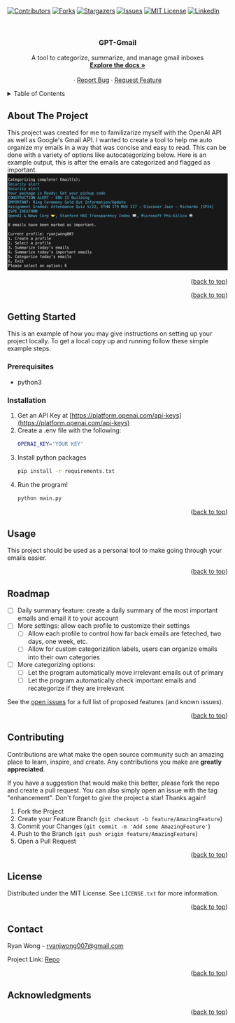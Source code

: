<!-- Improved compatibility of back to top link: See: https://github.com/othneildrew/Best-README-Template/pull/73 -->
<a name="readme-top"></a>
<!--
*** Thanks for checking out the Best-README-Template. If you have a suggestion
*** that would make this better, please fork the repo and create a pull request
*** or simply open an issue with the tag "enhancement".
*** Don't forget to give the project a star!
*** Thanks again! Now go create something AMAZING! :D
-->



<!-- PROJECT SHIELDS -->
<!--
*** I'm using markdown "reference style" links for readability.
*** Reference links are enclosed in brackets [ ] instead of parentheses ( ).
*** See the bottom of this document for the declaration of the reference variables
*** for contributors-url, forks-url, etc. This is an optional, concise syntax you may use.
*** https://www.markdownguide.org/basic-syntax/#reference-style-links
-->
[![Contributors][contributors-shield]][contributors-url]
[![Forks][forks-shield]][forks-url]
[![Stargazers][stars-shield]][stars-url]
[![Issues][issues-shield]][issues-url]
[![MIT License][license-shield]][license-url]
[![LinkedIn][linkedin-shield]][linkedin-url]



<!-- PROJECT LOGO -->
<br />
<div align="center">
<h3 align="center">GPT-Gmail</h3>

  <p align="center">
    A tool to categorize, summarize, and manage gmail inboxes
    <br />
    <a href="https://github.com/ryanjwong/gpt-gmail"><strong>Explore the docs »</strong></a>
    <br />
    <br />
    ·
    <a href="https://github.com/ryanjwong/gpt-gmail/issues/new?labels=bug&template=bug-report---.md">Report Bug</a>
    ·
    <a href="https://github.com/ryanjwong/gpt-gmail/issues/new?labels=enhancement&template=feature-request---.md">Request Feature</a>
  </p>
</div>



<!-- TABLE OF CONTENTS -->
<details>
  <summary>Table of Contents</summary>
  <ol>
    <li>
      <a href="#getting-started">Getting Started</a>
      <ul>
        <li><a href="#prerequisites">Prerequisites</a></li>
        <li><a href="#installation">Installation</a></li>
      </ul>
    </li>
    <li><a href="#usage">Usage</a></li>
    <li><a href="#roadmap">Roadmap</a></li>
    <li><a href="#contributing">Contributing</a></li>
    <li><a href="#license">License</a></li>
    <li><a href="#contact">Contact</a></li>
    <li><a href="#acknowledgments">Acknowledgments</a></li>
  </ol>
</details>



<!-- ABOUT THE PROJECT -->
## About The Project
This project was created for me to familizarize myself with the OpenAI API as well as Google's Gmail API. I wanted to create a tool to help me auto organize my emails in a way that was concise and easy to read. This can be done with a variety of options like autocategorizing below.
Here is an example output, this is after the emails are categorized and flagged as important.
![Product Name Screen Shot][product-screenshot]

<p align="right">(<a href="#readme-top">back to top</a>)</p>


<p align="right">(<a href="#readme-top">back to top</a>)</p>



<!-- GETTING STARTED -->
## Getting Started

This is an example of how you may give instructions on setting up your project locally.
To get a local copy up and running follow these simple example steps.

### Prerequisites

* python3

### Installation

1. Get an API Key at [https://platform.openai.com/api-keys](https://platform.openai.com/api-keys)
2. Create a .env file with the following: 
   ```sh
   OPENAI_KEY='YOUR KEY'
   ```
3. Install python packages
   ```sh
   pip install -r requirements.txt
   ```
4. Run the program!
   ```sh
   python main.py
   ```

<p align="right">(<a href="#readme-top">back to top</a>)</p>



<!-- USAGE EXAMPLES -->
## Usage

This project should be used as a personal tool to make going through your emails easier.

<p align="right">(<a href="#readme-top">back to top</a>)</p>



<!-- ROADMAP -->
## Roadmap

- [ ] Daily summary feature: create a daily summary of the most important emails and email it to your account
- [ ] More settings: allow each profile to customize their settings
    - [ ] Allow each profile to control how far back emails are feteched, two days, one week, etc.
    - [ ] Allow for custom categorization labels, users can organize emails into their own categories
- [ ] More categorizing options:
    - [ ] Let the program automatically move irrelevant emails out of primary
    - [ ] Let the program automatically check important emails and recategorize if they are irrelevant

See the [open issues](https://github.com/ryanjwong/gpt-gmail/issues) for a full list of proposed features (and known issues).

<p align="right">(<a href="#readme-top">back to top</a>)</p>



<!-- CONTRIBUTING -->
## Contributing

Contributions are what make the open source community such an amazing place to learn, inspire, and create. Any contributions you make are **greatly appreciated**.

If you have a suggestion that would make this better, please fork the repo and create a pull request. You can also simply open an issue with the tag "enhancement".
Don't forget to give the project a star! Thanks again!

1. Fork the Project
2. Create your Feature Branch (`git checkout -b feature/AmazingFeature`)
3. Commit your Changes (`git commit -m 'Add some AmazingFeature'`)
4. Push to the Branch (`git push origin feature/AmazingFeature`)
5. Open a Pull Request

<p align="right">(<a href="#readme-top">back to top</a>)</p>



<!-- LICENSE -->
## License

Distributed under the MIT License. See `LICENSE.txt` for more information.

<p align="right">(<a href="#readme-top">back to top</a>)</p>



<!-- CONTACT -->
## Contact

Ryan Wong - ryanjwong007@gmail.com

Project Link: [Repo](https://github.com/ryanjwong/GPT-Gmail)

<p align="right">(<a href="#readme-top">back to top</a>)</p>



<!-- ACKNOWLEDGMENTS -->
## Acknowledgments


<p align="right">(<a href="#readme-top">back to top</a>)</p>



<!-- MARKDOWN LINKS & IMAGES -->
<!-- https://www.markdownguide.org/basic-syntax/#reference-style-links -->
[contributors-shield]: https://img.shields.io/github/contributors/ryanjwong/gpt-gmail.svg?style=for-the-badge
[contributors-url]: https://github.com/ryanjwong/GPT-Gmail/graphs/contributors
[forks-shield]: https://img.shields.io/github/forks/ryanjwong/gpt-gmail.svg?style=for-the-badge
[forks-url]: https://github.com/ryanjwong/gpt-gmail/network/members
[stars-shield]: https://img.shields.io/github/stars/github_username/repo_name.svg?style=for-the-badge
[stars-url]: https://github.com/ryanjwong/gpt-gmail/stargazers
[issues-shield]: https://img.shields.io/github/issues/ryanjwong/gpt-gmail.svg?style=for-the-badge
[issues-url]: https://github.com/ryanjwong/gpt-gmail/issues
[license-shield]: https://img.shields.io/github/license/ryanjwong/gpt-gmail.svg?style=for-the-badge
[license-url]: https://github.com/ryanjwong/gpt-gmail/blob/master/LICENSE.txt
[linkedin-shield]: https://img.shields.io/badge/-LinkedIn-black.svg?style=for-the-badge&logo=linkedin&colorB=555
[linkedin-url]: https://www.linkedin.com/in/ryanjmwong/
[product-screenshot]: images/screenshot.png
[Next.js]: https://img.shields.io/badge/next.js-000000?style=for-the-badge&logo=nextdotjs&logoColor=white
[Next-url]: https://nextjs.org/
[React.js]: https://img.shields.io/badge/React-20232A?style=for-the-badge&logo=react&logoColor=61DAFB
[React-url]: https://reactjs.org/
[Vue.js]: https://img.shields.io/badge/Vue.js-35495E?style=for-the-badge&logo=vuedotjs&logoColor=4FC08D
[Vue-url]: https://vuejs.org/
[Angular.io]: https://img.shields.io/badge/Angular-DD0031?style=for-the-badge&logo=angular&logoColor=white
[Angular-url]: https://angular.io/
[Svelte.dev]: https://img.shields.io/badge/Svelte-4A4A55?style=for-the-badge&logo=svelte&logoColor=FF3E00
[Svelte-url]: https://svelte.dev/
[Laravel.com]: https://img.shields.io/badge/Laravel-FF2D20?style=for-the-badge&logo=laravel&logoColor=white
[Laravel-url]: https://laravel.com
[Bootstrap.com]: https://img.shields.io/badge/Bootstrap-563D7C?style=for-the-badge&logo=bootstrap&logoColor=white
[Bootstrap-url]: https://getbootstrap.com
[JQuery.com]: https://img.shields.io/badge/jQuery-0769AD?style=for-the-badge&logo=jquery&logoColor=white
[JQuery-url]: https://jquery.com 